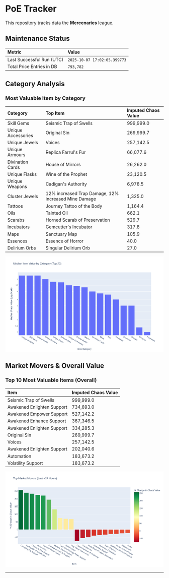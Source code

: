 # PoE Tracker

This repository tracks data the **Mercenaries** league.

## Maintenance Status

<!-- START_MAINTENANCE -->
| Metric | Value |
|:---|:---|
| Last Successful Run (UTC) | `2025-10-07 17:02:05.399773` |
| Total Price Entries in DB | `793,782` |

<!-- END_MAINTENANCE -->

## Category Analysis

<!-- START_CATEGORY_ANALYSIS -->
### Most Valuable Item by Category
| Category | Top Item | Imputed Chaos Value |
| :--- | :--- | :--- |
| Skill Gems | Seismic Trap of Swells | 999,999.0 |
| Unique Accessories | Original Sin | 269,999.7 |
| Unique Jewels | Voices | 257,142.5 |
| Unique Armours | Replica Farrul's Fur | 66,077.6 |
| Divination Cards | House of Mirrors | 26,262.0 |
| Unique Flasks | Wine of the Prophet | 23,120.5 |
| Unique Weapons | Cadigan's Authority | 6,978.5 |
| Cluster Jewels | 12% increased Trap Damage, 12% increased Mine Damage | 1,325.0 |
| Tattoos | Journey Tattoo of the Body | 1,164.4 |
| Oils | Tainted Oil | 662.1 |
| Scarabs | Horned Scarab of Preservation | 529.7 |
| Incubators | Gemcutter's Incubator | 317.8 |
| Maps | Sanctuary Map | 105.9 |
| Essences | Essence of Horror | 40.0 |
| Delirium Orbs | Singular Delirium Orb | 27.0 |


![Category Analysis Chart](charts/category_analysis.png)
<!-- END_CATEGORY_ANALYSIS -->

## Market Movers & Overall Value

<!-- START_ANALYSIS -->
### Top 10 Most Valuable Items (Overall)
| Item | Imputed Chaos Value |
| :--- | :--- |
| Seismic Trap of Swells | 999,999.0 |
| Awakened Enlighten Support | 734,693.0 |
| Awakened Empower Support | 527,142.2 |
| Awakened Enhance Support | 367,346.5 |
| Awakened Enlighten Support | 334,285.3 |
| Original Sin | 269,999.7 |
| Voices | 257,142.5 |
| Awakened Enlighten Support | 202,040.6 |
| Automation | 183,673.2 |
| Volatility Support | 183,673.2 |


![Market Movers Chart](charts/market_movers.png)
<!-- END_ANALYSIS -->

---

